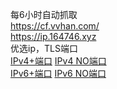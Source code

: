 每6小时自动抓取<br>
https://cf.vvhan.com/<br>
https://ip.164746.xyz<br>
优选ip，TLS端口<br>
[IPv4+端口](/v4_ip.txt) [IPv4 NO端口](/v4_ip_only.txt)<br>
[IPv6+端口](/v6_ip.txt) [IPv6 NO端口](/v6_ip_only.txt)